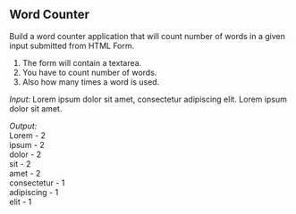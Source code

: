 ## Word Counter

Build a word counter application that will count number of words in a given input submitted from HTML Form.

1. The form will contain a textarea.
2. You have to count number of words.
3. Also how many times a word is used.

*Input:* Lorem ipsum dolor sit amet, consectetur adipiscing elit. Lorem ipsum dolor sit amet.

*Output:*\
Lorem - 2\
ipsum - 2\
dolor - 2\
sit - 2\
amet - 2\
consectetur - 1\
adipiscing - 1\
elit - 1
